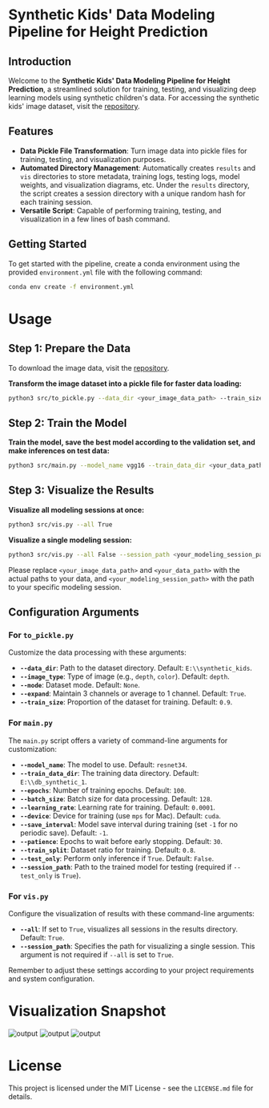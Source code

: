 # Synthetic Kids' Data Modeling Pipeline for Height Prediction

## Introduction
Welcome to the **Synthetic Kids' Data Modeling Pipeline for Height Prediction**, a streamlined solution for training, testing, and visualizing deep learning models using synthetic children's data. For accessing the synthetic kids' image dataset, visit the [repository](https://github.com/davidberth/ac297r_project6).

## Features
- **Data Pickle File Transformation**: Turn image data into pickle files for training, testing, and visualization purposes.
- **Automated Directory Management**: Automatically creates `results` and `vis` directories to store metadata, training logs, testing logs, model weights, and visualization diagrams, etc. Under the `results` directory, the script creates a session directory with a unique random hash for each training session.
- **Versatile Script**: Capable of performing training, testing, and visualization in a few lines of bash command.

## Getting Started
To get started with the pipeline, create a conda environment using the provided `environment.yml` file with the following command:

```bash
conda env create -f environment.yml
```

# Usage

## Step 1: Prepare the Data
To download the image data, visit the [repository](https://github.com/davidberth/ac297r_project6).

**Transform the image dataset into a pickle file for faster data loading:**
```bash
python3 src/to_pickle.py --data_dir <your_image_data_path> --train_size 0.9
```

## Step 2: Train the Model

**Train the model, save the best model according to the validation set, and make inferences on test data:**
```bash
python3 src/main.py --model_name vgg16 --train_data_dir <your_data_path> --epochs 200 --batch_size 64 --device cuda
```

## Step 3: Visualize the Results

**Visualize all modeling sessions at once:**
```bash
python3 src/vis.py --all True
```

**Visualize a single modeling session:**
```bash
python3 src/vis.py --all False --session_path <your_modeling_session_path>
```

Please replace `<your_image_data_path>` and `<your_data_path>` with the actual paths to your data, and `<your_modeling_session_path>` with the path to your specific modeling session.

## Configuration Arguments

### For `to_pickle.py`
Customize the data processing with these arguments:

- **`--data_dir`**: Path to the dataset directory. Default: `E:\\synthetic_kids`.
- **`--image_type`**: Type of image (e.g., `depth`, `color`). Default: `depth`.
- **`--mode`**: Dataset mode. Default: `None`.
- **`--expand`**: Maintain 3 channels or average to 1 channel. Default: `True`.
- **`--train_size`**: Proportion of the dataset for training. Default: `0.9`.

### For `main.py`
The `main.py` script offers a variety of command-line arguments for customization:

- **`--model_name`**: The model to use. Default: `resnet34`.
- **`--train_data_dir`**: The training data directory. Default: `E:\\db_synthetic_1`.
- **`--epochs`**: Number of training epochs. Default: `100`.
- **`--batch_size`**: Batch size for data processing. Default: `128`.
- **`--learning_rate`**: Learning rate for training. Default: `0.0001`.
- **`--device`**: Device for training (use `mps` for Mac). Default: `cuda`.
- **`--save_interval`**: Model save interval during training (set `-1` for no periodic save). Default: `-1`.
- **`--patience`**: Epochs to wait before early stopping. Default: `30`.
- **`--train_split`**: Dataset ratio for training. Default: `0.8`.
- **`--test_only`**: Perform only inference if `True`. Default: `False`.
- **`--session_path`**: Path to the trained model for testing (required if `--test_only` is `True`).

### For `vis.py`
Configure the visualization of results with these command-line arguments:

- **`--all`**: If set to `True`, visualizes all sessions in the results directory. Default: `True`.
- **`--session_path`**: Specifies the path for visualizing a single session. This argument is not required if `--all` is set to `True`.

Remember to adjust these settings according to your project requirements and system configuration.

# Visualization Snapshot
![output](https://github.com/hiyuantang/modeling_pipeline/assets/24949723/1d37f106-ab0c-4ba9-9012-eb315e5e74f2)
![output](https://github.com/hiyuantang/modeling_pipeline/assets/24949723/d700bac9-059a-40ee-8b46-b82e0a35606c)
![output](https://github.com/hiyuantang/modeling_pipeline/assets/24949723/528ad12e-1dd4-4b29-b9a9-0e06e12e680b)

# License
This project is licensed under the MIT License - see the `LICENSE.md` file for details.
